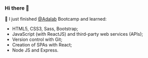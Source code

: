 ### Hi there 👋


📍 I just finished [@Adalab](https://github.com/Adalab) Bootcamp and learned:

+ HTML5, CSS3, Sass, Bootstrap;
+ JavaScript (with ReactJS) and third-party web services (APIs);
+ Version control with Git;
+ Creation of SPAs with React;
+ Node JS and Express.
<!--
**PatriciaVaqueroSaenz/PatriciaVaqueroSaenz** is a ✨ _special_ ✨ repository because its `README.md` (this file) appears on your GitHub profile.

Here are some ideas to get you started:

- 🔭 I’m currently working on ...
- 🌱 I’m currently learning ...
- 👯 I’m looking to collaborate on ...
- 🤔 I’m looking for help with ...
- 💬 Ask me about ...
- 📫 How to reach me: ...
- 😄 Pronouns: ...
- ⚡ Fun fact: ...
-->
